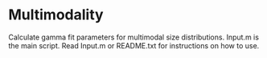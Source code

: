 # Multimodality

Calculate gamma fit parameters for multimodal size distributions. Input.m is the main script. Read Input.m or README.txt for instructions on how to use.
